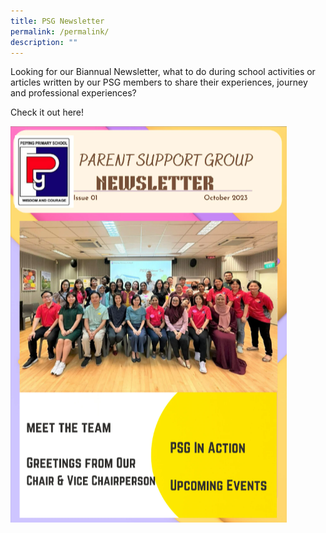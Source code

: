 ```yaml
---
title: PSG Newsletter
permalink: /permalink/
description: ""
---
```

Looking for our Biannual Newsletter, what to do during school activities or articles written by our PSG members to share their experiences, journey and professional experiences?

Check it out here!

<a href="https://online.fliphtml5.com/cuxpm/iwoo/">![](/images/PSG/newsletter%20page%20final.png)</a>